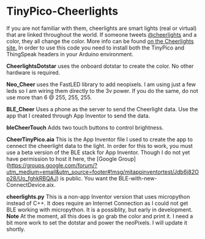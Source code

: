 # TinyPico-Cheerlights

If you are not familiar with them, cheerlights are smart lights (real or virtual) that are linked throughout the world.  If someone tweets [@cheerlights](https://twitter.com/cheerlights)  and a color, they all change the color.  More info can be found [on the Cheerlights site.](https://cheerlights.com/) In order to use this code you need to install both the TinyPico and ThingSpeak headers in your Arduino environment.

**CheerlightsDotstar** uses the onboard dotstar to create the color.  No other hardware is required.

**Neo_Cheer** uses the FastLED library to add neopixels.  I am using just a few leds so I am wiring them directly to the 3v power.  If you do the same, do not use more than 6 @ 255, 255, 255.

**BLE_Cheer**  Uses a phone as the server to send the Cheerlight data.  Use the app that I created through App Inventor to send the data.

**bleCheerTouch** Adds two touch buttons to control brightness.

**CheerTinyPico.aia** This is the App Inventor file I used to create the app to cennect the cheerlight data to the light.  In order for this to work, you must use a beta version of the BLE stack for App Inventor.  Though I do not yet have permission to host it here, the [Google Group] (https://groups.google.com/forum/?utm_medium=email&utm_source=footer#!msg/mitappinventortest/Jdb6j82Op28/Uo_fghkRBQAJ) is public.  You want the BLE-with-new-ConnectDevice.aix.

**cheerlights.py** This is a non-app Inventor version that uses micropython instead of C++.  It does require an Internet Connection as I could not get BLE working with micropython.  It is a possiblity, but early in development.  **Note** At the moment, all this does is go grab the color and print it.  I need a bit more work to set the dotstar and power the neoPixels. I will update it shortly.
